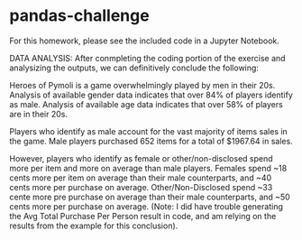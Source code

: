 # pandas-challenge

For this homework, please see the included code in a Jupyter Notebook.

DATA ANALYSIS:
After conmpleting the coding portion of the exercise and analysizing the outputs, we can definitively conclude the following:

Heroes of Pymoli is a game overwhelmingly played by men in their 20s.
Analysis of available gender data indicates that over 84% of players identify as male.
Analysis of available age data indicates that over 58% of players are in their 20s.

Players who identify as male account for the vast majority of items sales in the game. 
Male players purchased 652 items for a total of $1967.64 in sales.

However, players who identify as female or other/non-disclosed spend more per item and more on average than male players.
Females spend ~18 cents more per item on average than their male counterparts, and ~40 cents more per purchase on average.
Other/Non-Disclosed spend ~33 cente more pre purchase on average than their male counterparts, and ~50 cents more per purchase on average.
(Note: I did have trouble generating the Avg Total Purchase Per Person result in code, and am relying on the results from the example for this conclusion).
